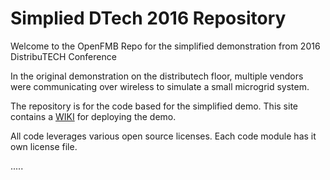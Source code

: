 # Simplied DTech 2016 Repository #
Welcome to the OpenFMB Repo for the simplified demonstration from 2016 DistribuTECH Conference

In the original demonstration on the distributech floor, multiple vendors were communicating over wireless to simulate a small microgrid system.

The repository is for the code based for the simplified demo.   This site contains a [WIKI](https://github.com/openfmb/dtech-demo-2016/wiki) for deploying the demo. 

All code leverages various open source licenses.  Each code module has it own license file.

.....
